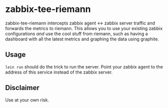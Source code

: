 # zabbix-tee-riemann

zabbix-tee-riemann intercepts zabbix agent <-> zabbix server traffic and forwards the metrics to riemann. This allows you to use your existing zabbix configurations _and_ use the cool stuff from riemann, such as having a dashboard with all the latest metrics and graphing the data using graphite.

## Usage

`lein run` should do the trick to run the server. Point your zabbix agent to the address of this service instead of the zabbix server.

## Disclaimer

Use at your own risk.
